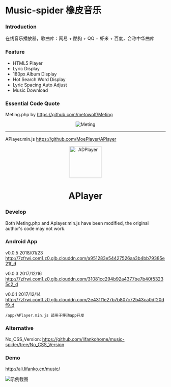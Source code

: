 # Music-spider 橡皮音乐

### Introduction

在线音乐播放器，歌曲库：网易 + 酷狗 + QQ + 虾米 + 百度，合称中华曲库

### Feature

 + HTML5 Player
 + Lyric Display
 + 180px Album Display
 + Hot Search Word Display
 + Lyric Spacing Auto Adjust
 + Music Download

### Essential Code Quote

Meting.php by https://github.com/metowolf/Meting

<p align="center">
<img src="https://user-images.githubusercontent.com/2666735/30165599-36623bea-93a6-11e7-8956-1ddf99ce0e6f.png" alt="Meting">
</p>

---

APlayer.min.js https://github.com/MoePlayer/APlayer

<p align="center">
<img src="https://ws4.sinaimg.cn/large/006tKfTcgy1fhu01y9uy7j305k04s3yc.jpg" alt="ADPlayer" width="100">
</p><h1 align="center">APlayer</h1>

### Develop

Both Meting.php and Aplayer.min.js have been modified, the original author's code may not work.

### Android App
v0.0.5 2018/01/23 http://7zfrwi.com1.z0.glb.clouddn.com/a951283e54427526aa3b4bb79385e21f_d

v0.0.3 2017/12/16 http://7zfrwi.com1.z0.glb.clouddn.com/31081cc294b92a4377be7b40f53235c2_d

v0.0.1 2017/12/14 http://7zfrwi.com1.z0.glb.clouddn.com/2e431f1e27b7b807c72b43ca0df20df9_d
```
/app/APlayer.min.js 适用于移动app开发
```

### Alternative

No_CSS_Version: https://github.com/lifankohome/music-spider/tree/No_CSS_Version

### Demo

http://ali.lifanko.cn/music/

![示例截图](https://github.com/lifankohome/music-spider/blob/master/screenshot.jpg?raw=true)

